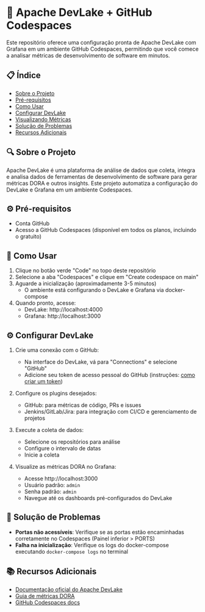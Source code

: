 # 🚀 Apache DevLake + GitHub Codespaces

Este repositório oferece uma configuração pronta de Apache DevLake com Grafana em um ambiente GitHub Codespaces, permitindo que você comece a analisar métricas de desenvolvimento de software em minutos.

## 📋 Índice
- [Sobre o Projeto](#sobre-o-projeto)
- [Pré-requisitos](#pré-requisitos)
- [Como Usar](#como-usar)
- [Configurar DevLake](#configurar-devlake)
- [Visualizando Métricas](#visualizando-métricas)
- [Solução de Problemas](#solução-de-problemas)
- [Recursos Adicionais](#recursos-adicionais)

## 🔍 Sobre o Projeto

Apache DevLake é uma plataforma de análise de dados que coleta, integra e analisa dados de ferramentas de desenvolvimento de software para gerar métricas DORA e outros insights. Este projeto automatiza a configuração do DevLake e Grafana em um ambiente Codespaces.

## ⚙️ Pré-requisitos

- Conta GitHub
- Acesso a GitHub Codespaces (disponível em todos os planos, incluindo o gratuito)

## 🚀 Como Usar

1. Clique no botão verde "Code" no topo deste repositório
2. Selecione a aba "Codespaces" e clique em "Create codespace on main"
3. Aguarde a inicialização (aproximadamente 3-5 minutos)
   - O ambiente está configurando o DevLake e Grafana via docker-compose
4. Quando pronto, acesse:
   - DevLake: http://localhost:4000
   - Grafana: http://localhost:3000

## ⚙️ Configurar DevLake

1. Crie uma conexão com o GitHub:
   - Na interface do DevLake, vá para "Connections" e selecione "GitHub"
   - Adicione seu token de acesso pessoal do GitHub (instruções: [como criar um token](https://docs.github.com/pt/authentication/keeping-your-account-and-data-secure/creating-a-personal-access-token))

2. Configure os plugins desejados:
   - GitHub: para métricas de código, PRs e issues
   - Jenkins/GitLab/Jira: para integração com CI/CD e gerenciamento de projetos

3. Execute a coleta de dados:
   - Selecione os repositórios para análise
   - Configure o intervalo de datas
   - Inicie a coleta

4. Visualize as métricas DORA no Grafana:
   - Acesse http://localhost:3000
   - Usuário padrão: `admin`
   - Senha padrão: `admin`
   - Navegue até os dashboards pré-configurados do DevLake

## 🔧 Solução de Problemas

- **Portas não acessíveis**: Verifique se as portas estão encaminhadas corretamente no Codespaces (Painel inferior > PORTS)
- **Falha na inicialização**: Verifique os logs do docker-compose executando `docker-compose logs` no terminal

## 📚 Recursos Adicionais

- [Documentação oficial do Apache DevLake](https://devlake.apache.org/docs/)
- [Guia de métricas DORA](https://cloud.google.com/blog/products/devops-sre/using-the-four-keys-to-measure-your-devops-performance)
- [GitHub Codespaces docs](https://docs.github.com/pt/codespaces)
